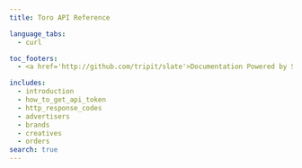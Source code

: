 ```yaml
---
title: Toro API Reference

language_tabs:
  - curl

toc_footers:
  - <a href='http://github.com/tripit/slate'>Documentation Powered by Slate</a>

includes:
  - introduction
  - how_to_get_api_token
  - http_response_codes
  - advertisers
  - brands
  - creatives
  - orders
search: true
---
```

